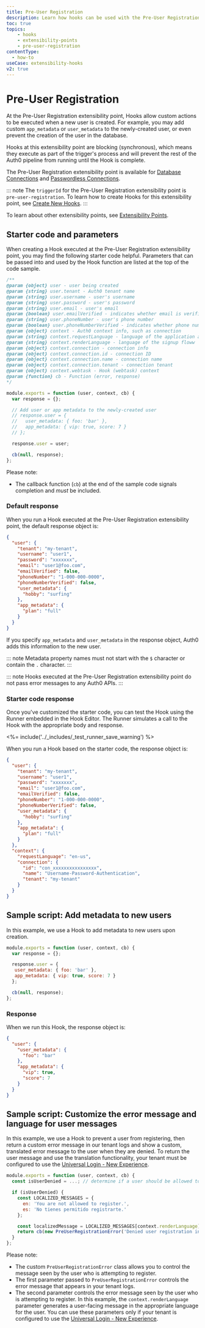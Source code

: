 ```yaml
---
title: Pre-User Registration
description: Learn how hooks can be used with the Pre-User Registration extensibility point, which is available for database connections and passwordless connections.
toc: true
topics:
    - hooks
    - extensibility-points
    - pre-user-registration
contentType:
  - how-to
useCase: extensibility-hooks
v2: true
---
```


# Pre-User Registration

At the Pre-User Registration extensibility point, Hooks allow custom actions to be executed when a new user is created. For example, you may add custom `app_metadata` or `user_metadata` to the newly-created user, or even prevent the creation of the user in the database.

Hooks at this extensibility point are blocking (synchronous), which means they execute as part of the trigger's process and will prevent the rest of the Auth0 pipeline from running until the Hook is complete.

The Pre-User Registration extensibility point is available for [Database Connections](/connections/database) and [Passwordless Connections](/connections/passwordless).

::: note
The `triggerId` for the Pre-User Registration extensibility point is `pre-user-registration`. To learn how to create Hooks for this extensibility point, see [Create New Hooks](/hooks/create).
:::

To learn about other extensibility points, see [Extensibility Points](/hooks/extensibility-points).

## Starter code and parameters

When creating a Hook executed at the Pre-User Registration extensibility point, you may find the following starter code helpful. Parameters that can be passed into and used by the Hook function are listed at the top of the code sample.

```js
/**
@param {object} user - user being created
@param {string} user.tenant - Auth0 tenant name
@param {string} user.username - user's username
@param {string} user.password - user's password
@param {string} user.email - user's email
@param {boolean} user.emailVerified - indicates whether email is verified
@param {string} user.phoneNumber - user's phone number
@param {boolean} user.phoneNumberVerified - indicates whether phone number is verified
@param {object} context - Auth0 context info, such as connection
@param {string} context.requestLanguage - language of the application agent
@param {string} context.renderLanguage - language of the signup floww
@param {object} context.connection - connection info
@param {object} context.connection.id - connection ID
@param {object} context.connection.name - connection name
@param {object} context.connection.tenant - connection tenant
@param {object} context.webtask - Hook (webtask) context
@param {function} cb - Function (error, response)
*/

module.exports = function (user, context, cb) {
  var response = {};

  // Add user or app metadata to the newly-created user
  // response.user = {
  //   user_metadata: { foo: 'bar' },
  //   app_metadata: { vip: true, score: 7 }
  // };

  response.user = user;

  cb(null, response);
};
```

Please note:

* The callback function (`cb`) at the end of the sample code signals completion and *must* be included.

### Default response

When you run a Hook executed at the Pre-User Registration extensibility point, the default response object is:

```json
{
  "user": {
    "tenant": "my-tenant",
    "username": "user1",
    "password": "xxxxxxx",
    "email": "user1@foo.com",
    "emailVerified": false,
    "phoneNumber": "1-000-000-0000",
    "phoneNumberVerified": false,
    "user_metadata": {
      "hobby": "surfing"
    },
    "app_metadata": {
      "plan": "full"
    }
  }
}
```

If you specify `app_metadata` and `user_metadata` in the response object, Auth0 adds this information to the new user.

::: note
Metadata property names must not start with the `$` character or contain the `.` character.
:::

::: note
Hooks executed at the Pre-User Registration extensibility point do not pass error messages to any Auth0 APIs.
:::

### Starter code response

Once you've customized the starter code, you can test the Hook using the Runner embedded in the Hook Editor. The Runner simulates a call to the Hook with the appropriate body and response.

<%= include('../_includes/_test_runner_save_warning') %>

When you run a Hook based on the starter code, the response object is:

```json
{
  "user": {
    "tenant": "my-tenant",
    "username": "user1",
    "password": "xxxxxxx",
    "email": "user1@foo.com",
    "emailVerified": false,
    "phoneNumber": "1-000-000-0000",
    "phoneNumberVerified": false,
    "user_metadata": {
      "hobby": "surfing"
    },
    "app_metadata": {
      "plan": "full"
    }
  },
  "context": {
    "requestLanguage": "en-us",
    "connection": {
      "id": "con_xxxxxxxxxxxxxxxx",
      "name": "Username-Password-Authentication",
      "tenant": "my-tenant"
    }
  }
}
```

## Sample script: Add metadata to new users

In this example, we use a Hook to add metadata to new users upon creation.

```js
module.exports = function (user, context, cb) {
  var response = {};

  response.user = {
   user_metadata: { foo: 'bar' },
   app_metadata: { vip: true, score: 7 }
  };

  cb(null, response);
};
```

### Response

When we run this Hook, the response object is:

```json
{
  "user": {
    "user_metadata": {
      "foo": "bar"
    },
    "app_metadata": {
      "vip": true,
      "score": 7
    }
  }
}
```

## Sample script: Customize the error message and language for user messages

In this example, we use a Hook to prevent a user from registering, then return a custom error message in our tenant logs and show a custom, translated error message to the user when they are denied. To return the user message and use the translation functionality, your tenant must be configured to use the [Universal Login - New Experience](/universal-login/new).

```js
module.exports = function (user, context, cb) {
  const isUserDenied = ...; // determine if a user should be allowed to register

  if (isUserDenied) {
    const LOCALIZED_MESSAGES = {
      en: 'You are not allowed to register.',
      es: 'No tienes permitido registrarte.'
    };

    const localizedMessage = LOCALIZED_MESSAGES[context.renderLanguage] || LOCALIZED_MESSAGES['en'];
    return cb(new PreUserRegistrationError('Denied user registration in Pre-User Registration Hook', localizedMessage));
  }
};
```

Please note:
* The custom `PreUserRegistrationError` class allows you to control the message seen by the user who is attempting to register.
* The first parameter passed to `PreUserRegistrationError` controls the error message that appears in your tenant logs.
* The second parameter controls the error message seen by the user who is attempting to register. In this example, the `context.renderLanguage` parameter generates a user-facing message in the appropriate language for the user. You can use these parameters only if your tenant is configured to use the [Universal Login - New Experience](/universal-login/new).
